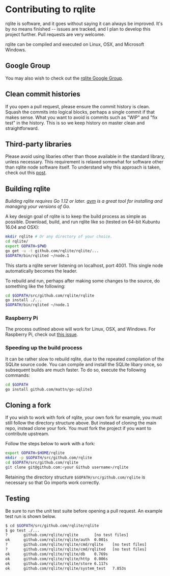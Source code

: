 # Contributing to rqlite
rqlite is software, and it goes without saying it can always be improved. It's by no means finished -- issues are tracked, and I plan to develop this project further. Pull requests are very welcome.

rqlite can be compiled and executed on Linux, OSX, and Microsoft Windows.

## Google Group
You may also wish to check out the [rqlite Google Group](https://groups.google.com/forum/#!forum/rqlite).

## Clean commit histories
If you open a pull request, please ensure the commit history is clean. Squash the commits into logical blocks, perhaps a single commit if that makes sense. What you want to avoid is commits such as "WIP" and "fix test" in the history. This is so we keep history on master clean and straightforward.

## Third-party libraries
Please avoid using libaries other than those available in the standard library, unless necessary. This requirement is relaxed somewhat for software other than rqlite node software itself. To understand why this approach is taken, check out this [post](https://blog.gopheracademy.com/advent-2014/case-against-3pl/).

## Building rqlite
*Building rqlite requires Go 1.12 or later. [gvm](https://github.com/moovweb/gvm) is a great tool for installing and managing your versions of Go.*

A key design goal of rqlite is to keep the build process as simple as possible. Download, build, and run rqlite like so (tested on 64-bit Kubuntu 16.04 and OSX):

```bash
mkdir rqlite # Or any directory of your choice.
cd rqlite/
export GOPATH=$PWD
go get -u -t github.com/rqlite/rqlite/...
$GOPATH/bin/rqlited ~/node.1
```
This starts a rqlite server listening on localhost, port 4001. This single node automatically becomes the leader.

To rebuild and run, perhaps after making some changes to the source, do something like the following:
```bash
cd $GOPATH/src/github.com/rqlite/rqlite
go install ./...
$GOPATH/bin/rqlited ~/node.1
```

### Raspberry Pi
The process outlined above will work for Linux, OSX, and Windows. For Raspberry Pi, check out [this issue](https://github.com/rqlite/rqlite/issues/340).

### Speeding up the build process
It can be rather slow to rebuild rqlite, due to the repeated compilation of the SQLite source code. You can compile and install the SQLite libary once, so subsequent builds are much faster. To do so, execute the following commands:
```bash
cd $GOPATH
go install github.com/mattn/go-sqlite3
```

## Cloning a fork
If you wish to work with fork of rqlite, your own fork for example, you must still follow the directory structure above. But instead of cloning the main repo, instead clone your fork. You must fork the project if you want to contribute upstream.

Follow the steps below to work with a fork:

```bash
export GOPATH=$HOME/rqlite
mkdir -p $GOPATH/src/github.com/rqlite
cd $GOPATH/src/github.com/rqlite
git clone git@github.com:<your Github username>/rqlite
```

Retaining the directory structure `$GOPATH/src/github.com/rqlite` is necessary so that Go imports work correctly.

## Testing
Be sure to run the unit test suite before opening a pull request. An example test run is shown below.
```bash
$ cd $GOPATH/src/github.com/rqlite/rqlite
$ go test ./...
?       github.com/rqlite/rqlite       [no test files]
ok      github.com/rqlite/rqlite/auth  0.001s
?       github.com/rqlite/rqlite/cmd/rqlite    [no test files]
?       github.com/rqlite/rqlite/cmd/rqlited   [no test files]
ok      github.com/rqlite/rqlite/db    0.769s
ok      github.com/rqlite/rqlite/http  0.006s
ok      github.com/rqlite/rqlite/store 6.117s
ok      github.com/rqlite/rqlite/system_test   7.853s
```

